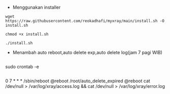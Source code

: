 - Menggunakan installer
```
wget https://raw.githubusercontent.com/reokadhafi/myxray/main/install.sh -O install.sh
```
```
chmod +x install.sh
```
```
./install.sh
```
- Menambah auto reboot,auto delete exp,auto delete log(jam 7 pagi WIB)
```
```
sudo crontab -e
```
```
0 7 * * * /sbin/reboot
@reboot /root/auto_delete_expired
@reboot cat /dev/null > /var/log/xray/access.log && cat /dev/null > /var/log/xray/error.log
```
